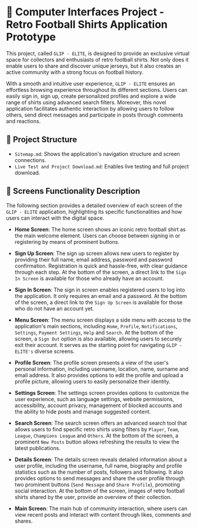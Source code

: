 # 📌 Computer Interfaces Project - Retro Football Shirts Application Prototype

This project, called `GLIP - ELITE`, is designed to provide an exclusive virtual space for collectors and enthusiasts of retro football shirts. Not only does it enable users to share and discover unique jerseys, but it also creates an active community with a strong focus on football history.

With a smooth and intuitive user experience, `GLIP - ELITE` ensures an effortless browsing experience throughout its different sections. Users can easily sign in, sign up, create personalized profiles and explore a wide range of shirts using advanced search filters. Moreover, this novel application facilitates authentic interaction by allowing users to follow others, send direct messages and participate in posts through comments and reactions.

## 📂 Project Structure

- `Sitemap.md`: Shows the application's navigation structure and screen connections.
- `Live Test and Project Download.md`: Enables live testing and full project download.

## 📲 Screens Functionality Description

The following section provides a detailed overview of each screen of the `GLIP - ELITE` application, highlighting its specific functionalities and how users can interact with the digital space.

- **Home Screen**: The home screen shows an iconic retro football shirt as the main welcome element. Users can choose between signing in or registering by means of prominent buttons.

- **Sign Up Screen**: The sign up screen allows new users to register by providing their full name, email address, password and password confirmation. Registration is quick and hassle-free, with clear guidance through each step. At the bottom of the screen, a direct link to the `Sign In Screen` is available for those who already have an account.

- **Sign In Screen**: The sign in screen enables registered users to log into the application. It only requires an email and a password. At the bottom of the screen, a direct link to the `Sign Up Screen` is available for those who do not have an account yet.

- **Menu Screen**: The menu screen displays a side menu with access to the application's main sections, including `Home`, `Profile`, `Notifications`, `Settings`, `Payment Settings`, `Help` and `Search`. At the bottom of the screen, a `Sign Out` option is also available, allowing users to securely exit their account. It serves as the starting point for navigating `GLIP - ELITE's` diverse screens.

- **Profile Screen**: The profile screen presents a view of the user's personal information, including username, location, name, surname and email address. It also provides options to edit the profile and upload a profile picture, allowing users to easily personalize their identity.

- **Settings Screen**: The settings screen provides options to customize the user experience, such as language settings, website permissions, accessibility, account privacy, management of blocked accounts and the ability to hide posts and manage suggested content.

- **Search Screen**: The search screen offers an advanced search tool that allows users to find specific retro shirts using filters by `Player`, `Team`, `League`, `Champions League` and `Others`. At the bottom of the screen, a prominent `New Posts`  button allows refreshing the results to view the latest publications.

- **Details Screen**: The details screen reveals detailed information about a user profile, including the username, full name, biography and profile statistics such as the number of posts, followers and following. It also provides options to send messages and share the user profile through two prominent buttons (`Send Message` and `Share Profile`), promoting social interaction. At the bottom of the screen, images of retro football shirts shared by the user, provide an overview of their collection.

- **Main Screen**: The main hub of community interaction, where users can view recent posts and interact with content through likes, comments and shares.
